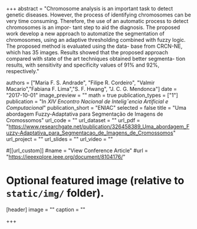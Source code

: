+++
abstract = "Chromosome analysis is an important task to detect genetic diseases. However, the process of identifying chromosomes can be very time consuming. Therefore, the use of an automatic process to detect chromosomes is an impor- tant step to aid the diagnosis. The proposed work develop a new approach to automatize the segmentation of chromosomes, using an adaptive thresholding combined with fuzzy logic. The proposed method is evaluated using the data- base from CRCN-NE, which has 35 images. Results showed that the proposed approach compared with state of the art techniques obtained better segmenta- tion results, with sensitivity and specificity values of 91% and 92%, respectively."

authors = ["Maria F. S. Andrade", "Filipe R. Cordeiro", "Valmir Macario","Fabiana F. Lima","S. F. Hwang", "J. C. G. Mendonca"]
date = "2017-10-01"
image_preview = ""
math = true
publication_types = ["1"]
publication = "In *XIV Encontro Nacional de Inteligˆencia Artificial e Computacional*"
publication_short = "ENIAC"
selected = false
title = "Uma abordagem Fuzzy-Adaptativa para Segmentação de Imagens de Cromossomos"
url_code = ""
url_dataset = ""
url_pdf = "https://www.researchgate.net/publication/326458389_Uma_abordagem_Fuzzy-Adaptativa_para_Segmentacao_de_Imagens_de_Cromossomos"
url_project = ""
url_slides = ""
url_video = ""

#[[url_custom]]
#name = "View Conference Article"
#url = "https://ieeexplore.ieee.org/document/8104176/"

# Optional featured image (relative to `static/img/` folder).
[header]
image = ""
caption = ""

+++
